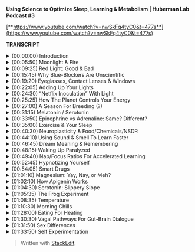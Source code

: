 ﻿**Using Science to Optimize Sleep, Learning & Metabolism | Huberman Lab Podcast #3**

[**https://www.youtube.com/watch?v=nwSkFq4tyC0&t=477s**](https://www.youtube.com/watch?v=nwSkFq4tyC0&t=477s)

**TRANSCRIPT**

<details>
<summary>(00:00:00) Introduction</summary>
-
  
[upbeat music] - Welcome to the Huberman Lab Podcast where we discuss science and science-based tools for everyday life. I'm Andrew Huberman, and I'm a Professor of Neurobiology and Ophthalmology at Stanford School of Medicine. This podcast is separate from my teaching and research roles at Stanford. It is however, part of my desire and effort to bring zero cost to consumer information about science and science-related tools to the general public.

Along those lines, I want to thank the sponsors of today's podcast. Our first sponsor is Athletic Greens, which is an all-in-one vitamin mineral probiotic liquid supplement. I've been using Athletic Greens since 2012 because I really like getting my total vitamin mineral base covered in one easy to consume product. It also tastes really good. I mix mine with a little bit of lemon juice. I've been doing that well over a decade now. And the inclusion of probiotics is important to me because there's a lot of data out there right now about the importance of gut health for the immune system for, mood. And so by combining all these things in one product you get all those things at once. If you want to try Athletic Greens, you can go to athleticgreens.com/huberman and that will give you a special offer where you will get a year supply of liquid vitamin D3 and K2 vitamin D3 has been shown to be important for various aspects of immune function as well as other biological functions. And so once more, if you want to try athletic greens and get the year supply of vitamin D3 K2 just go to athletigreens.com/huberman.

The other sponsor of today's podcast is InsideTracker. InsideTracker is a way to measure metabolic factors, hormones, and DNA related factors by way of blood tests and saliva in order to assess one's health. I'm a big believer in blood tests and saliva tests for assessing one's health markers, because I like data. And there's really no other way to measure what's going on in one's body without taking the occasional blood test or saliva test. You can guess what's going on but if you really want to know what's going on under the hood InsideTracker can be of great help. One of the problems with a lot of products out there or just regular blood testing is that you get a lot of data back about the levels of various hormones, metabolic factors, et cetera, but you don't know what to do with those data. Great thing about InsideTracker is provided in a format. They have an online dashboard that given your particular levels of various things directs you toward potential lifestyle related changes like changes in exercise, or changes in sleep patterns, or changes in nutritional patterns, that can really help move those markers and those numbers on those metabolic factors, hormones, et cetera in the direction that you want. If you'd like to try InsideTracker you can go to insidetracker.com/huberman. And if you do that, you'll 25% off their program at checkout.
</details>

<details>
<summary>(00:05:50) Moonlight & Fire</summary>
-
  
Okay, let's get started. Today is episode three of the podcast and it is office hours. Office hours as many of you know, it's where students come to the office of the professor, sit down and ask questions, requesting clarification about things that were confusing, or to simply go down the route of exploring a topic with more depth and detail. I asked for your questions to be listed in the comment section of the previous two episodes of the podcast on YouTube, as well as on Instagram. And I first of all just want to thank you for the many questions, they are excellent. We read them all. We distilled from that large batch of questions to two types of questions. Questions that were asked very often and were light very often with a little thumbs up like tab as well as questions that we thought could really expand on the topics that we've covered previously. And today we're going to cover both of those. If we did not get to your question, please don't despair. We will keep track of those. And we have several more episodes devoted to this topic of sleep and wakefulness and learning during the month of January, maybe even, leaking over a little bit into the month of February. So, we have time that's one of the unique formats of this podcast is that we have time for dialogue, we have time for your questions and we have time to really go deep into these topics. It's official Costello is sleeping in the background. So if you hear snoring, Costello is going to be keeping time with his deep and melodic snoring. There he goes. So the questions that we received, I batched crudely into a couple of different categories, light, exercise, supplementation, temperature, learning, plasticity, and mood, and sort of mood related disorders. There were a lot of questions about those. Before we begin any of this I want to point out something that I, I always say it sounds like boiler plate but it's important not just to protect me but to protect you, which is that I am not a physician. I'm not a medical doctor. I don't prescribe anything, including behavioral protocols. I'm a professor. So I profess a lot of things based on quality peer reviewed studies. You should take that information. You should filter it through whatever it is that you currently happen to be dealing with, whether or not that's health or illness, you should consult with a licensed healthcare professional before you add or remove anything from your daily life protocol. I'm not responsible for your health. You are, so be smart with this information and be a stringent filter, as we say. Okay, very well let's get started on the actual material. Somebody asked, what is the role of moonlight and fire, I'm presuming they mean fireplace or candle or things of that sort, in circadian rhythms. Is it okay to view moonlight at night or will that wake me up? Will a fire in my fireplace or using candle light be too much light. Great question, also offers me the opportunity to share with you what I think is a quite beautiful definition of what light is in a quantitative sense. So I've mentioned a few times the use of apps and light meters and things to measure things like locks, which sometimes are also described in terms of Kendals. So those are the two units for measuring light intensity. Typically lux, L-U-X is the, is the unit. And so before we go forward and discuss this many lux or that many lux, I want to just tell you what a lux is because it relates to this question. One lux equals the illumination of one square meter surface at one meter away from a single candle. Think about that. So somebody actually decided at some point that the amount of illumination at one square meter surface, one meter away from a single candle, that equals one lux. So when we talk about 6,000 lux of light intensity or 10,000 lux of light intensity, now you have a kind of a reference or a framework that would be the equivalent of, you could think of it as 6,000 candles all with their light intensity shown on one square meter from one meters distance away. Or of course, if it was a different number of lux it would be a different number of candles. So you get the idea. Here's the great thing. It turns out that moonlight, candle light, and even a fireplace, if you have one of these roaring fires going in the fireplace, do not reset your circadian clock at night and trick your brain into thinking that it's morning even though if you've ever sat close to a fireplace or even a candle, that light seems very bright. And there are two reasons for that that are very important. The first one is that these neurons in your eye that I discussed in the previous episode these melanopsin ganglion cells also called intrinsically photosensitive ganglion cells. Those cells adjust their sensitivity across the day, and those cells respond best to the blue-yellow contrast present in the rising and setting sun, so-called low solar angle sun, also discussed in the previous episode, but those cells adjust their sensitivity such that they will not activate the triggers in the brain that conveyed daytime signals when they view moonlight, even a full moon a really bright moon or fire. Now this does raise an interesting kind of thought point, which is, you know, a lot of people talked about lunacy and the fact that when there's a full moon out people act differently and behave differently. There's a lot of lore around that. There's actually a little bit of quality science around that that maybe we can address in the future. But, moonlight is typically not going to wake us up too much, except maybe the moon is really full and really bright, there's possibility for that. So, providing you're not going to burn down the structure you're in, you're not going to burn down the forest, enjoy your, your fireplaces, enjoy your lights from candles. And those are perfectly safe without disrupting your circadian rhythm. Because we talked about just how crucial it is to avoid bright lights between the hours of about 10:00 PM and 4:00 AM. Except when you need to view things for sake of safety or work or so and so forth.
</details>

<details>
<summary>(00:09:25) Red Light: Good & Bad</summary>
-
  
I also received a lot of questions about red light. Now, I think I was asked those questions because red light is used in a number of different commercial products where these products tend to include a sheet, of very bright red lights. That one is supposed to view early in the day. And there are various claims attached to these red light devices that they improve mitochondrial function, that they improve metabolism there- I'm going to be really honest and I can't name brands, and I'm not going to name particular studies. 'Cause what I'm about to say about these studies is not particularly unkind but let's just say that none of the studies that I've seen except for one that I'll talk about in a moment, pointing to the positive effects of red light on the visual system are published in blue ribbon journals. They tend to be published in journals that I had to work hard to find. I'm not sure what the peer review and stringency level is. Now, that's not to say red light isn't beneficial because there is one study in particular that came from Glen Jeffrey's Lab at the University of College, London it was published last year. Glen is somebody I happen to know is an excellent reputation, excellent vision scientist, what this study essentially showed. And again, this is a study that I very much liked the data and think it was done with very high standards. What this study shows is that, viewing red light for a few minutes each morning can have positive effects on mitochondria in a particular retinal cell type, that tends to degenerate or decline in function with age in humans. And that cell type is the photoreceptor. The photoreceptor is a type of cell in your eye that sits at the back of the eye. It's kind of some distance away from the ganglion cells. And it's the cell that converts light information into electrical signals that the rest of the retina and brain can understand. These are vitally important cells without them, people are blind. And many people's vision gets worse with age. In particular, age related macular degeneration but also related to some other factors including photo receptor functionality just getting worse with time. And what Glen showed was that red light flashes delivered in particular early in the day but not late in the day can help repair the mitochondria. Now this study needs more support from additional studies of course. They are doing a clinical trial. They did report on what I think it was 12 patients. And so the work is ongoing, but that was very interesting. And it points to some potentially really useful things about red light. However, most of the questions I got about red light for sake of office hours were about the use of red light later in the day. So here's the deal, in principle red light will not stimulate the melanopsin retinal neurons that wake up the brain and circadian clock and signal daytime. However, most of the red lights in particular the red lights that come on these sheets of these products that people are supposed to view them in order to access a number of proclaimed health effects, those are way too bright and would definitely wake up your body and brain. So if you're going to use those products and I'm not suggesting you do, or you don't, but if that's your thing, you would want to use those early in the day. Who knows you might even derive some benefit on mitochondria function in these photo receptors. But if you're thinking about red light for sake of avoiding the negative effects of light later in the day and at night, then you want that red light to be very, very dim, certainly much dimmer than is on most of those commercial products. Now, do you need red lights? No. Although red lights are rather convenient because you can see pretty well with them on, but if they're dim, they won't wake up the circadian clock. They won't have this dopamine disrupting thing that we talked about in the previous podcast. So there's a role for red light potentially early in the day and for mitochondrial repair in the photoreceptors, there's a role for dim red light later in the day and at night. So you're starting to notice a theme here which is that, there's no immediate prescription of look at these light, it's look at these lights potentially if that's what you want to do at particular times of day and we're particular intensities. It brings us back to the blue light issue which is so many people are obsessed with avoiding blue light, but you actually want a ton of blue light early in the day and throughout the day. So don't wear your blue blockers then or maybe even don't wear them at all. And at night, it doesn't matter if you have blue blockers on if the lights are bright enough, then you're still going to be activating these cells and mechanisms. I just want to add something about the science behind the blue blocker confusion. So these melanopsin retinal cells do react to blue light. That that is the best stimulus for one of these melanopsin cells, which led to the belief that blue blockers would be a good thing for preventing resetting of the circadian clock at night and deleterious effects of screens, et cetera. However, the people that made these products fail to actually read the papers from start to finish or if they did, they didn't comprehend a critical element which is that most of those papers early on took those neurons out and put them in a dish. And when they did that, they divorced those neurons from their natural connections in the eye. It turns out in your IMI right now, because that's what we care about, these cells exist and the cells respond to blue light but also to other wavelengths of light because they not only respond directly to light as they do in a dish, they also respond to input from photo receptors. So if you talk to anyone in the circadian biology field, they'll tell you, "Oh, yeah this blue light thing, has really gotten out of control." Because people assume that blue light is the culprit because blue light is the best stimulus. That doesn't mean that blue light is the only stimulus that will trigger these cells, okay? So like many things a scientific paper can be accurate without being exhaustive. And a lot of claims about products can be accurate, but not exhaustive. So blue light during the day is great. Get that screen light, get that sunlight especially getting overhead lights. I'll talk about all this in the previous podcast, but at night you really want to avoid those bright lights. And it doesn't matter if it's blue light or something else. And so there was a real confusion about the papers and the data when most of those product recommendations were made.
</details>

<details>
<summary>(00:15:45) Why Blue-Blockers Are Unscientific</summary>
-
  
Okay. While we're on that topic, let's talk about light in other orifices of the body. I made a kind of a joke about this, the last podcast episode but a couple of people wrote to me and said, well, I've seen some claims that light delivered to the ears into the ears or the roof of the mouth or up the nose can be beneficial for some setting circadian rhythms, no. Not directly anyway. And this is a great opportunity for us to distinguish between what is commonly called the placebo effect but a more important way to think about any manipulation behavioral or otherwise that you might do is the difference between modulation and mediation. There are a lot of things that will modulate your biology. Putting a couple of lights up your nose, please don't do this. Might modulate your biology by way of the stress hormone that's released when you stuffed those things up your nose. Remember earlier a previous podcast, I said that virtually anything we'll face shifts your circadian rhythm if it's different and dramatic enough. So the question is, is it the light delivered up the nose or through the ears or some other orifice that's mediating the process? Is it actually tapping into the natural biology of the system that you're trying to manipulate? And this is where I like to distinguish between real biology and hacks. I don't like the word hack or frankly neuro hacking or bio hacking. I just don't like the term because a hack is is using something for a purpose for which it was not intended, right? But where you can kind of, it's kind of a cheat and that's not how biology works well. So I try and distinguish  between things that really mediate biological processes and things that Modulate them. There are a number of commercial products out there with some studies attached to them, claiming that light delivered to the ears or wherever can adjust your wakefulness or adjust your sleep. I've looked at those papers again, I'm probably going to lose some friends by saying this but maybe I'll gain a few as well. Not blue ribbon journals, frankly, oftentimes read the small print. There was a conflict of interest clause there related to commercial interests. If somebody disagrees with me outright on this and can send to me a peer reviewed paper, published in a quality journal about light delivered anywhere, but the eyes of humans that can mediate circadian, rhythms, wakefulness et cetera, I'm more than happy to take a look at that and change my words and stance on this and do it publicly, of course. But until then I'm guessing that the proper controls were not done of adjusting for heat that could be delivered which can definitely shift circadian rhythms. We're going to talk about temperature and other things like that. So light to the eyes folks is where these light effects work in humans, in other animals, they have extra ocular photo reception in humans, no. And just be mindful, I mean, I'm not trying to encourage people to avoid certain products in particular but just be mindful of this difference between modulation and mediation. A mediating, a process through a hard wired or long-standing biological mechanism is really where you're going to see the powerful effects over time. I also, as you've probably noticed, I really tend to favor behavioral tools and zero cost tools first, and getting those dialed in before you start, plugging in and swallowing and putting things in various places just to really figure out how your biology works and explore that, unless there's of course a clinical need to take a prescribed drug in which case, by all means, listen to your doctor.
</details>

<details>
<summary>(00:19:20) Eyeglasses, Contact Lenses & Windows</summary>
-
  
Okay, a huge number of people asked me about what about light through windows? And I actually did an Instagram post about this look, setting your circadian clock with sunlight coming through a window is going to take 50 to 100 times longer. If you want the date on that, I'd be happy to send you to the various papers that were described in the previous podcast that Jamie Zeitzer from Stanford. And I have discussed also elsewhere but here's really the key thing with us. Do the experiment. You can download the free app Light Meter. You can have a bright day outside or some sunlight hold up that app, take a picture. It'll tell you how many lux now, you know what lux are. It will tell you how many lux are in that environment. Now close the window. And if you want close the screen or don't open the screen you can do all sorts of experiments. You'll see that it will at least half the amount of lux. And it doesn't scale linearly. Meaning let's say I get a 10,000 lux outside, 5,000 looking out through an open window and then I closed the window and it's 2,500 lux. It does not mean that you just need to view that sunlight for twice as long if it's half as many lux, okay? It's not like 2,500 lux means you need to look for 10 minutes and 5,000 lux means you look for five minutes. It doesn't scale that way just because the biology doesn't work that way. Best thing to do is to get outside, if you can, if you can't next best thing to do is to keep that window open. It is perfectly fine to wear prescription lenses and contacts. Why is it okay to wear prescription lenses and contacts, when those are glass also, but looking through a window, diminishes the effect. Well, we should think about this. The lenses that you wear in front of your eyes by prescription or on your eyes are designed to focus the light on to your neural retina. In fact, that's what near-sightedness is, is when the image because your lens doesn't work quite right. The image falls in front of the neural retina, wearing a particular lens in front of that focuses the lens onto your retina onto these very neurons. So they can communicate that to the brain. It's Costello is loving this light. He's deep in sleep. And if we, maybe we could play him some tones and he'll remember it later, based on the studies, we're going to talk about in a little bit. I don't know how we'd know if he remembered it or not, but prescription lenses are fine. In fact, they're great for this reason they're actually focusing the light onto the retina. So think about this logically and all of a sudden it makes perfect sense your glass window or your windshield or the side window of your car, it isn't optically perfect to bring the image and the light onto your retina. In fact, what it's doing is it's scattering and filtering light in particular the wavelengths of light that you want. So, if you live in a low light environment lots of questions about this. We talked about this, the previous podcast but just get outside for longer or, and/or use really bright lights inside.
</details>

<details>
<summary>(00:22:05) Adding Up Your Lights</summary>
-
  
Okay, so let's think about why I'm making some of these recommendations because I think it can really empower you with the ability to change your behavior in terms of light viewing and other things, depending on time of year, depending on other lifestyle factors. The important point to understand is that early in the day, your central circadian clocks and all these mechanisms are looking for a lot of light. I mean, they don't have a mind of their own, but it needs a lot of light to trigger this daytime signal, alertness et cetera. And early in the day, but not in the middle of the day, you can sum or add photons. So there's this brief period of time early in the day, when the sun is low in the sky when your brain and body are expecting a morning wake up signal where let's say, it's not that bright outside. Someone sent me a picture or a little movie of their walk in England, and it was pretty overcast and they were using light meter and they said it's only about 700 lux or maybe even less. And I said, well, stay outside longer. But when you get inside, turn on the lights really bright and overhead lights in particular, because those will be best for stimulating these mechanisms. And that's because at least for the first few hours of the day, you can continue to some or add photon activation of the cells in the eye and the brain. In the middle of the day, once the sun is overhead, or even if you stay inside all morning, and then you're in the circadian dead zone, which sounds terrible and it is terrible. You doesn't matter if you get a ton of artificial light or even sunlight, you're not going to shift your circadian clock. You're not going to get that wake up signal. And then in the evening, you want to think about this whole system as being vulnerable to even a few photons of light because of their sensitivity to light really goes up at night. And I talked last time about how you can protect against that sensitivity by looking at the setting sun and watching the evening sun, even if it's not crossing the horizon around the time of sunset. And that's because it adjusts your retinal sensitivity and your melatonin pathway so that light is not as detrimental to melatonin at night.
</details>

<details>
<summary>(00:24:30) “Netflix Inoculation” With Light</summary>
-
  
Think about the afternoon sunlight viewing as kind of a, I think of it as kind of a Netflix inoculation. It allows me to watch a little bit of Netflix in the evening, although it's very hard to watch a little bit of anything on Netflix. It seems like there's some other neuro-biological process that going on there where I have to watch episode after episode after episode. But in any case, you can protect yourself against some of that bad effect of light at night by looking at light in the evening. It really does adjust down the sensitivity of the system. Okay. I want to talk about seasonal changes in all these things as they relate to mood and metabolism. So depending on where you are in the world, Northern hemisphere, Southern hemisphere at the equator or closer to the poles, the days and nights are going to be different lengths. That just makes sense. But that translates to real biological signals that impact everything from wakefulness and sleep times but also mood and metabolism. So here's how this works.
</details>

<details>
<summary>(00:25:25) How The Planet Controls Your Energy</summary>
-
  
Now, after seeing the previous episode of the podcast and paying attention here, you are armed with the knowledge to really understand how it is that believe it or not, every cell in your body is tuned to the movement of the planet relative to the sun. So as all of you know, the earth spins once every 24 hours on its axis. So part of that day were bathed in sunlight depending on where we are the other half of the day or part of the day we're in darkness. The earth also travels around the sun 365 days is the time that it takes, one year, to travel around that sun. The earth is tilted. It's not perfectly upright. So the earth is tilted on its axis. So depending on where we are in that 365 day journey and depending on where we are in terms of hemisphere, Northern hemisphere, Southern hemisphere, some days of the year are longer than others. Some are very short, some are very long. If you're at the, at the equator you experience less variation in day length and therefore nightlife. And if you're closer to the poles, you're going to experience some very long days. And you're also going to experience some very short days depending on which poll you're at and what time of year it is. The simple way to put this as depending on time of year the days are either getting shorter or getting longer. Now, every cell in your body adjusts its biology according to day length, except your brain, body and cells don't actually know anything about day length. It only knows night length. And here's how it works.
</details>

<details>
<summary>(00:27:00) A Season For Breeding (?)</summary>
-
  
Light inhibits melatonin powerfully. If days are long and getting longer, that means melatonin is reduced. The total amount of melatonin is less because light is more, therefore melatonin is less. If days are getting shorter, light can't inhibit melatonin as much, through the summing of photon mechanisms that we talked about before, and that melatonin signal is getting longer. So every cell in your body actually knows external day length and therefore time of year by way of the duration of the melatonin signal. And in general, it's fair to say that in diurnal animals, meaning animals like us that tend to be awake during the daytime and not nocturnal animals, which tend to be awake at night. The longer the melatonin signal, the more depressed not necessarily clinically depressed, although that can happen but the more depressed our systems tend to be. Reproduction, metabolism, mood, turnover rates of skin cells and hair cells all tend to be diminished compared to the spring and summer months for some Northern hemisphere, spring and summer months, or the times in which days are very long. And there's less melatonin that tends to, in almost all animals, including humans, more breeding, more hormone elevation of the hormones that stimulate breeding reproduction and fertility metabolism is up, lipid metabolism fat-burning is up, protein synthesis is up. These things tend to correlate with the seasons. Now, some people are very, very strongly tied to the seasons. They get depressed, clinically depressed in winter and light therapies are very useful for those people. Some people love the winter and they're happiest in winter and they feel kind of depressed in summer. Although that is far more rare. That doesn't mean depression cannot exist in the summer, but when we're talking about seasonal depression that tends to be true. It's more depression in winter. Now there's other things that correlate with seasonality. Suicide rates tend to be highest in the spring not in the winter, but that has to do with some of the more complicated and unfortunately tragic aspects of suicide which is that oftentimes people will commit suicide not at the very depths of their energy levels, but as they're emerging from those depths of low energy. So we'll talk about suicidality and mood disorders in a later podcast season, meaning a month later. But for now, just understand that everybody is going through these natural fluctuations depending on the duration of the melatonin signal. Now this might lead you to say, "Well, then I should just really get as much light as I can all the time and reduce melatonin feel great all the time." Unfortunately, doesn't work that way because melatonin also has important effects on the immune system. It has important effects on transmitter systems in the brain, et cetera. So everybody needs to figure out for themselves how much light they need early in the day and how much light they need to avoid late in the day, in order to optimize their mood and metabolism. There is no one size fits all prescription because there's a range of melatonin receptors, there are a range of everything from metabolic types to genetic histories, family histories, et cetera. There is no one size fits all prescription but by understanding that light and extended day length inhibit melatonin and melatonin tends to be associated with a more depressed or reduced functioning of these kinds of activity driving and mood elevating signals, and understanding that you have some control over melatonin by way of light, including sunlight but also artificial light, and that should empower you I believe, to make the adjustments that if you're feeling low you might ask, how much light am I getting? What am I getting that light? Because sleep is also important for restoring mood, right? So you need sleep. You can't just, just crush melatonin across the board and expect to feel good because then you're not going to fall asleep and stay asleep.
</details>

<details>
<summary>(00:31:15) Melatonin / Serotonin</summary>
-
  
Melatonin, not incidentally comes from, is synthesized from serotonin. Serotonin is a neurotransmitter that is associated with feelings of well-being provided to proper levels, but well-being of a particular kind. Well-being associated with quiescence and calm and the feeling that we have enough resources in our immediate kind of conditions. Is the kind of thing that comes from a good meal or sitting down with friends or holding a loved one, or conversing with somebody that you really bond with. Serotonin does not stimulate action. It tends to stimulate stillness. Very different than the neuromodulator dopamine which is a reward feel good neuromodulator that stimulates action. And actually dopamine is the cursor to epinephrin, to adrenaline which actually puts us into action. There it's actually made from dopamine, right? So, you can start to think how about light as a signal that is very powerful for modulating things like sleep and wakefulness but also serotonin levels, melatonin levels. And I talked about this previously but I'll mention once more, that light in the middle of the night reduces dopamine levels to the point where it can start causing problems with learning and memory and mood. That's one powerful reason to void bright light in the middle of the night. Okay. Seasonal rhythms have a number of effects but humans are not purely seasonal breeders. Unlike a lot of animals, we breed all year long. In fact, there's a preponderance of September babies in my life, not actual babies, because they're born in September which means that they were conceived in December, without knowing the details we can fairly assume that. And December, at least in the Northern hemisphere at days tend to be shorter and nights tend to be longer. So clearly humans aren't seasonal breeders but there are shifts in breeding and fertility that exist in humans, but also much more strongly in other animals. So seasonal effects vary. Some of you will experience very strong seasonal effects others of you will not. I think everybody should be taking care to get adequate sunlight and to avoid bright light at night throughout the year if possible. Throughout this podcast and in previous episodes, I've been mentioning neuromodulators, things like serotonin and dopamine which tend to buy a certain brain circuits and things in our body to happen in certain brain circuits and things in our body not to happen.
</details>

<details>
<summary>(00:33:50) Epinephrine vs Adrenaline: Same? Different?</summary>
-
  
One of the ones I've mentioned numerous times is epinephrin which is a neuromodulator that tends to put us into action, make us want to move. In fact, when it's released in high amounts in our brain and body, it can lead to what we call stress or the feeling of being stressed. Several people ask me, what's the difference between epinephrin and adrenaline. Adrenaline is secreted from the adrenal glands which sit right above our kidneys. Epinephrin is the exact same molecule except that it's released within the brain. And so people use these phrases or these words rather interchangeably, epi means near or on top of sometimes and neph, neph Anytime you see nephron or ph it means kidney. So it means near the kidney. So epinephrin actually means near the kidney. So it was used originally to describe adrenaline, but epinephrin and adrenaline are basically the same thing and they tend to stimulate agitation and the desire to move. That's what that's about.
</details>

<details>
<summary>(00:35:00) Exercise & Your Sleep</summary>
-
  
Which brings us to the topic of exercise. Got a lot of questions about exercise. What forms of exercise are best for sleeping well? When should I exercise et cetera. There's a lot of them individual variability around this, but I can talk about what I know from the science literature and what I happened to do myself. There are basically two forms of exercise that we can talk about although, of course I realize there are many different forms of exercise. There's much more nuance to this, but we can talk about cardiovascular exercise, where the idea is to repeat a movement over and over and over continuously. So that'd be like running, biking, rowing and cycling this kind of thing. Or there's a resistance exercise where you're moving, lifting, presumably putting down also things of progressively heavier and heavier weight that you couldn't do continuously for 30 minutes. So cardiovascular exercise is typically the more aerobic type exercise and resistance exercise of course is the more anaerobic type exercise. And yes, there's variation between the two. Most studies of exercise have looked at aerobic exercise because that's basically the thing that you can get a rat or a mouse to do. You know what's really weird about rats and mice, they like to run on wheels so much, that someone actually did this study, it was published in science they put a wheel, a running wheel in the middle of a field and mice ran to that wheel and ran on the wheel. They turns out that what they like is the passage of the visual image of the bars in front of their face, which I find kind of remarkable and troubling because it seems so like trivial, but anyway they love aerobic exercise. And so most of the studies were done on these mice that love running on wheels. Whereas so far as it's been challenging to find conditions in which mice really liked to lift weights or we'll do it in a laboratory. So any weight bearing exercise studies really have to be done in humans. And since humans are what we're interested in, there are some studies looking at these two things and when they tend to work best. Now you will see some places aerobic exercise is best done in the morning and weight training is best done in the afternoon. I think there's far more individual variation than that. I think there are however, a couple of windows that the exercise science literature and the circadian literature points to as windows related to body temperature in which performance, injury, in which performance is optimized injury is reduced and so on. And those tend to be 30 minutes after waking. And that probably correlates with the inflection in cortisol associated with waking whether or not you've gotten light or not, three hours after waking, which probably correlates to the rise in body temperature sometime right around waking. And the later afternoon, usually 11 hours after waking which is when temperature tends to peak. So some people like to exercise in the morning. Some people like to exercise in the afternoon. It really depends. I think for those of us with very busy schedules, it's advantageous to be able to do your training whenever you have the opportunity to do it, unless you can really control your schedule. And so I would never want these recommendations to seem like recommendations, what I'm really describing are some opportunities, 30 minutes after waking, three hours after waking or 11 hours after waking has been shown at least in some studies to optimize performance, reduce injury and that sort of thing. But you really have to figure out what works for you. A note about working out first thing in the morning. Last time we talked about non-photo phase shifts. If you exercise first thing in the morning, your body will start to develop an anticipatory circuit. There's actually plasticity in these circadian circuits that will lead you to want to wake up at the particular time that you exercised the previous three or four days. So that can be a powerful tool but you still want to get light exposure. Because it turns out that light and exercise converged, so giving even bigger, wake up signal to the brain and body. So you might want to think about that. Some people find if they exercise late in the day they have trouble sleeping in general intense exercise does that, whereas the kind of lower intensity exercise doesn't. I found some interesting literature that talked about sleep need and exercise. I found this fascinating that if one is waking not feeling rested and recovered from and yet sleeping the same amount that they typically have, it's quite possible that the intensity of exercise in the proceeding two or three days is too high. Whereas if one can't recover no matter how much sleep they get, they're just sleepy all the time, I realized these things are correlated that the volume of training might be too high. Now I'm not an exercise scientist. We should probably get Andy Galpin or somebody else on here, who's really an expert in this kind of stuff. I do realize as soon as anyone talks about exercise or nutrition publicly, they're basically opening themselves up to all sorts of challenges because you can basically find support for almost any protocol in the literature. What I've looked at was two journals in particular, International Journal Chronobiology and journal Biological Rhythms. Excuse me, to assess these parameters that I I've mentioned just just a moment ago because the studies tended to be done in humans. They were fairly recent and they came from groups that I recognized as well as knowing that those journals are peer reviewed. Many of your questions were about neural plasticity which is the brain and nervous system's ability to change in response to experience.
</details>

<details>
<summary>(00:40:30) Neuroplasticity & Food/Chemicals/NSDR</summary>
-
  
There was a question that asked whether or not these really deep biological mechanisms around wakefulness, time of waking sleep, et cetera were subject to neuroplasticity and indeed they are. Some of that plasticity is short-term and some of it is more long-term. There's a really good analogy here which is, if you happen to eat on a very tight schedule where every day say it 8:00 AM, noon and 7:00 PM is when you eat your food not suggesting you do this but let's say you were to do that for a couple of days. After a few days, you would start to anticipate those meal times where no matter where you were in the world, no matter what was going on in your life about five to 10 minutes before those meal times, you would start to feel hungry and even a little agitated, which is your body's way of trying to get you to forage for food. And that's because of some peptide signals that come from the periphery from your body, things like hypocretin norexin that signal to the hypothalamus and brainstem to make you active and alert and look for food and feel hungry. So there's kind of an anticipatory circuit, that's a chemical circuit, but eventually over time, the neurons, the neural circuits that control hypocretin orexin would get tuned to the neural circuits that are involved in eating and maybe even smell and taste to create a kind of eating circuit that's unique to your pattern, to your rhythms. The same thing is true for these waking and exercise and other schedules, including all trade-in schedules. If you wake up in the morning and start getting your sunlight, you start exercising in the morning or you exercise in the afternoon, pretty soon, your body will start to anticipate that and start to secrete hormones and other signals that prepare your body for the ensuing activity of waking up or going to sleep. So if you get onto a pattern or a rhythm, even if that rhythm isn't down to the minute, you'll find that there's plasticity in these circuits and it becomes easier to wake up early. If that's your thing or exercise at a particular day if that's your thing. That's the beauty of neuroplasticity. A number of people ask, "What can I do to increase plasticity?" And that really comes in two forms. There's plasticity that we can access in sleep to improve rates of learning and depth of learning from the previous day or so. And there's this an SDR non-sleep deep breaths that can be done without sleeping, to improve rates of learning and depth of retention, et cetera. So let's consider those both and you can incorporate these protocols if you like. Again, these are based on quality peer reviewed studies. First, let's talk about learning in sleep. This is based on some work that I'll provide the reference for that was published in the journal Science. Excellent journal, Matt Walker also talks about some of these studies done by others in his book "Why We Sleep". The studies just to remind you are structured in he following way an individual is brought into a laboratory, Lowe does a spatial memory task. So there tends to be a screen with a bunch of different objects popping up on the screen in different locations. So it might be a Bulldog's face that might be a cat, and it might be an Apple than it might be a pen in different locations. And that sounds trivial easy but with time you can imagine it gets pretty tough to come back a day later and remember, if something presented in a given location was something you've seen before and whether or not it was presented in that location or a different location. If you had enough objects and changed locations enough, this can actually be quite difficult.
</details>

<details>
<summary>(00:44:10) Using Sound & Smell To Learn Faster</summary>
-
  
In this study, the subjects either just went through the experiment or a particular odor was released into the room while they were learning or a tone was played in the room while they were learning. And then during the sleep of those subjects the following night and the following night, so this was done repeatedly for several nights, the same odor or tone was played while the subjects were sleeping. They did this in different stages of sleep non-REM sleep and rapid eye movement, sleep REM sleep. They did this with just the tone in sleep. If the subjects had the odor but not the tone, they did it with putting the tone, if they had had the odor while learning. So basically all the controls, all the things you'd want to see done to make sure that it wasn't some indirect effects, a modulatory effect. Okay. And what they found was that providing the same stimulus, the odor, if they smelled an odor or a tone if the subjects heard a tone while learning if they just delivered that odor or tone while the subject slept, rates of learning and retention of information was significantly greater. This is pretty cool. What this means that you can cue the subconscious brain, and the asleep brain to learn particular things better and faster. So how might you implement this? Well, you could play with this if you want. I don't see any real challenge to this provided the odor and is a safe one and then doesn't wake you up and the tone is a safe one, and doesn't wake you up. You could do this by having a metronome, for instance, while I'm learning something, playing in the background or particular music and then have that very faintly while you sleep. So you could apply this if you like and try this. There are a number of groups I think now that are trying this using tactile stimulation. So slight vibration on the wrist during learning and then the same vibration on the wrist during sleep. It does not appear that the sensory modality, whether or not it's odor or auditory tone or tactile stimulation, some as a sensory stimulation, whether or not it matters. It's remarkable because it really shows that sleep is an extension of the waking state. We've known that for a long time but this really tethers those two in a very meaningful and actionable way. So I think I'll report back to you as I learned more about these studies, but that's what I know about them at this point. As long as we're there we might as well talk about dreaming 'cause I got so many questions about dreams.
</details>

<details>
<summary>(00:46:45) Dream Meaning & Remembering</summary>
-
  
A couple of you, we want to ask me what their dreams meant. Look, I don't even know what my dreams mean half the time. I occasionally will wake up from a dream and remember it. If you want to remember your dreams better, if you're somebody who has challenges remembering your dreams, you can set your alarms that you wake up in the middle of this one of these 90 minute cycles which toward morning tend to be occupied almost exclusively by REM sleep. Remember early in the night, you have less REM sleep than later in the night. But you want to get as much sleep as you can 'cause that's healthy. So I don't know that you want to wake yourself up. Some people find that writing down their thoughts immediately first thing in the morning allows them to relater spontaneously remember their dream they had. There's some literature on that. The meaning of dreams is a little bit controversial. Some people believe they have strong meaning other people believe that they can be just spontaneous firing of neurons that were active in the waking state and don't have any meaning. There are good data to show that when you learn spatial, new spatial environments that there's a replay of those environments, so-called place cells that fire in your brain only when you enter a particular environment, that those are replayed in sleep in almost direct fashion to the way that things were activated when you were learning that spatial task. Dreams are fascinating, they're were paralyzed during dreams which brings us to another question.
</details>

<details>
<summary>(00:48:15) Waking Up Paralyzed</summary>
-
  
Somebody asked about sleep paralysis. We are paralyzed for much of our sleep, so-called atonia so presumably so we don't act out our dreams. Some people wake up and they're still paralyzed. I've actually had this happen to me not very many times, but a few times. And then they jolt themselves awake and it actually is quite terrifying. I can say from personal experience to wake up be wide awake and you cannot move your body at all. It's really quite frightening. There are a couple of things that will increase the intrusion of atonia into the wakeful state which is essentially means you're waking up but you can't, you can't move. One is marijuana, THC, a I'm not a marijuana smoker. I'm not a copper. I don't know the legality where you live. So I'm not saying one thing or another about marijuana. I'm just, the fact that I had that experience without marijuana means that it can happen regardless, but marijuana smokers, for whatever reason maybe it has something to do with the cannabinoid receptors or the serotonin receptors downstream of the motor pathways. I don't know. I couldn't find any literature on this but marijuana smokers report, higher frequency of this kind of paralysis and wakefulness as you transition from sleep to wakefulness. I suppose probably one could learn to get comfortable with it. For me, it was terrifying, 'cause I'm just used to being able to move my limbs fortunately and I wasn't able to, and it's a quite a thing, let me tell you, okay. some other questions about neuroplasticity.
</details>

<details>
<summary>(00:49:40) Nap/Focus Ratios For Accelerated Learning</summary>
-
  
So the other form of neuroplasticity is not the neuroplasticity that you're amplifying by listening to tones or smelling odors in sleep, but the neuroplasticity that you can access with non sleep deep rest. So NSDR, non sleep deep rest as well as short 20 minute naps, which are very close to non sleep deep rest because people rarely drop into deep States of sleep during short naps, unless they're very sleep deprived. NSDR has been shown to increase rates of learning when done for 20 minute bouts for a proxy- to match an approximately 90 minute about of learning. So what am I talking about? 90 minute cycles are these ultradian cycles that I've talked about previously. And we tend to learn very well by taking a 90 minute cycle transitioning into some focus mode early in the cycle, and it's hard to focus and then deep focus and learning feels almost like agitation and strain and then by the end of that 90 minute cycle, it becomes very hard to maintain focus and learn more information. There's a study published in Cell Reports last year. Great journal, excellent paper showing that 20 minute naps or light sleep of a sort of non sleep deep rest taken immediately after or close to it, doesn't have to be immediately after you finished the last sentence of learning or whatever it is, or bar of music. But you know, a couple of minutes after transitioning to a period of non sleep deep rest, where you're turning off the analysis of duration path and outcome has been shown to accelerate learning to a significant degree. Both the amount of information and the retention of that information. So that's pretty cool, because this is a cost-free, drug-free way of accelerating learning without having to get more sleep. But simply by introducing these 20 minute bouts. I would encourage people if they want to try this to consider the 20 minutes per every 90 minutes of ultradian learning cycle, there you're incorporating a number of different neuroscience backed tools 90 minute cycles for focused learning. It could be motor, it could be cognitive, it could be musical, whatever, and then transitioned to a 20 minute non sleep deep rest protocol. I just want to cue you the fact that in last` episode in the caption on YouTube, we provided links to two different yoga nidra, non sleep deep rest protocols as well as hypnosis protocols that are clinically backed from my colleague David Spiegel at Stanford Psychiatry Department. All those resources are free. There are also a lot of other hypnosis scripts out there. I like the ones from Michael Sealey S-E-A-L, I think it's E-Y, maybe it's just L-Y, you can find them easily on YouTube, clinical hypnosis scripts meaning not stage hypnosis. They're not designed to get you to do anything. In fact they're just designed to help rewire your brain circuitry.
</details>

<details>
<summary>(00:52:45) Hypnotizing Yourself</summary>
-
  
Now, how does hypnosis work that way? This has a lot to do with sleep because it engages neuro-plasticity by bringing together two things that normally are separate from one another, one is the alert focused wakeful state where you activate the learning. And then there's the deep rest where the actual reconfiguration of the neurons and synopsis takes place. Hypnosis brings both the focus and the deep rest component into the same compartment of time. It's a very unique state in that way. So hypnosis kind of maximizes the learning about and the non sleep deep breasts bow and combines them. But of course that requires some guidance from a script or from a hypnotist clinically, a trained hypnotist and it becomes hard to acquire detailed information. It's more about shifts in state, like fear to states of calm or smoking to quitting smoking, anxiety around a trauma to release of anxiety around a trauma rather than specific information learned in hypnosis, okay? So hypnosis seems more about modulating the circuits that underlie state as opposed to specific information. Although I would not be surprised if there weren't certain forms of hypnosis that could increase retention and learning of specific information, but I'm not aware of any of those protocols out there yet.
</details>

<details>
<summary>(00:54:05) Smart Drugs</summary>
-
  
Which brings us to the next thing about learning and plasticity which is nootropics, AKA smart drugs. [sighs] This is a big topic that sigh was a sigh of concern about how to address nootropics in a thorough enough, but thoughtful enough way. Look, I have a lot of thoughts about nootropics. First of all, it means smart drugs, I believe. And I don't like that phrase because let's just take a step back and think about exercise. You just say, I want to be more physically fit. What does that mean? Does it mean I would ask for more specificity, I'd say, Do you want to be stronger? Okay, maybe you need to lift heavier objects progressively. Do you want more endurance very different protocol to access endurance. Do you want flexibility? Do you want explosiveness or suppleness? Huge range of things that we call physical fitness. Maybe you want all of those. If we were talking about emotional fitness we would say, well, inability to feel empathy but probably also to disengage from empathy because you don't want to be tethered to other people's emotions all the time. That's not healthy either. You would think about being able to access a range of emotions, but for some people their range into the sadness regime is really quite vast but their range into the happiness regime might be kind of limited. For other people who are in a manic state, it might be, they can access all that happy stuff but not the sadder stuff. So I'm speaking by way of analogy here. But if we say we're talking about cognitive and cognitive abilities we have to ask, okay, creativity, memory. We tend to associate intelligence with memory. And I think this goes back to like spelling bees or something, the ability to retain a lot of information and just regurgitate information which will get you some distance in some disciplines of life. But it won't allow you creative thinking, it's necessary for creative thinking. You need a knowledge base, right? You can't just look up everything on Google, despite what you know, certain educators or so-called educators say, you need a database so that you can have the raw materials with which to be creative. So necessary to have memory but not sufficient to be creative, right? The creative could have a poor memory for certain things but certainly not for everything. They can't have anterograde and retrograde amnesia. They'd be like the goldfish that every time around the tank, it, you know I can't remember where it's at. I actually don't know that they've ever done that experiment by the way, but you know, so no disrespect to goldfish but you know, so you get the idea. You've got creativity, you have memory, you have the ability to task switch, right? You have the ability to strategy development, strategy implement. So the problem I have with the concept of a nootropic or a smart drug is it's not specific as to what cognitive algorithm you're trying to engage. We need more specificity. That said, there are elements to learning that we've discussed here before that are very concrete things like the ability to focus and put the blinders on to everything else that's happening in around you and in your head mainly, right? Distractions about things you should be doing, could be doing or might be doing and focus on what you need to do. And then that's required for triggering the acetylcholine neuromodulator that will then allow you to highlight the particular synopsis that will then later change in sleep. So no nootropic allows you to bypass the need for sleep in deep rest. That's important to understand. So I daydream about a day when people will be able to access compounds that are safe, that will allow them to learn better meaning, to access information, focus better, as well as to sleep better and activate the plasticity from the learning about. Right now most nootropics tend to bundle a bunch of things together. Most of them include some form of stimulant, caffeine. Episode two, I'll tell you more probably than you ever wanted to know about caffeine, adenosine and how that works. So refer there for how caffeine works. But stimulants will allow you to increase focus up to a particular point. If you have too little alertness in your system, you can't focus, too much however, you start to cliff and focus drifts, okay? So you can't just ingest more stimulant to be more focused. It doesn't work that way. Most nootropics also include things that increase or a desire to increase acetylcholine. Things like alpha GPC and other things of that sort. And indeed, there's some evidence that they can increase acetylcholine. I refer you again to examine.com the website to evaluate any supplements or compounds for their safety and their effects in humans and animals, free website as well as with links to studies. So we need the focus component. We need the alertness component. The alertness component comes from epinephrin, traditionally from caffeine stimulation. The acetylcholine stimulation traditionally comes from Coleen donors or alpha GPC, things of that sort. And then you would want to have some sort of off switch, because anything that's going to really stimulate your alertness, that then provides a crash. That crash is not a crash into the deep kind of restful slumber that you would want for learning, it's a crash into the kind of, let's just call it lopsided sleep, meaning it's deep sleep but it lacks certain spindles and other elements of the physiology sleep spindles, that really engage the learning process and the reconfiguration of synopsis. So right now, my stance on nootropics is that maybe, maybe for occasional use, provided it's safe for you, I'm not recommending it, but in general it tends to use more of a shotgun approach than is probably going to be useful for learning and memory in the long run. A lot of people ask about Modafinil or armodafinil which was designed for treatment of narcolepsy. So right there, it tells you it's a stimulant. And yes, there is evidence, it will improve learning memory. Modafinil is very expensive. Last time I checked our Modafinil I think is the recent released a generic version of this that's far less expensive. Most of these things look a lot like amphetamine and many of them have the potential for addiction or can be habit forming. But more importantly, a lot of those things also can create metabolic effects by disruption to insulin receptors and so forth. So you want to approach those with a strong sense of caution. Now, there are the milder things that act as nootropics that I mentioned, some of them like alpha GPC. Some people like Gingko. Gingko gives me vicious headaches, so I don't take it. So people really differ.
</details>

<details>
<summary>(01:01:10) Magnesium: Yay, Nay, or Meh?</summary>
-
  
Last podcast, I recommend magnesium threonate if you were exploring supplements I'm not recommending anything directly. I'm just saying if you're exploring supplements, magnesium threonate seems among the magnesiums to be one of the more bioavailable and useful for sleep. I recommended it actually to a good friend of mine, it gave him at very low dose, he had stomach issues with it. He just had to simply stop taking it. So there's variability there. You just, it gave him some stomach cramping and just didn't feel good on it. Stopped it, he felt better. Other people take magnesium threonate and feel great. I was asked, do magnesium need to be taken with or without food or before sleep? If you're going to go that route it should be taken 30 to 60 minutes before sleep, 'cause it's designed to make you sleepy. And I'm not aware that it has to be taken with food, but again all of this has to be run by your doctor and this is your healthcare to govern not, these are not strict recommendations so look into it. But magnesium threonate, most people I recommend it to have benefit from it tremendously. Some people can't tolerate it, so you have to find out. There were a number of questions about other supplements designed to access deep sleep, in part to access neuroplasticity, but now I'm just sort of transitioning from neuroplasticity to these compounds that can regulate sleep.
</details>

<details>
<summary>(01:02:10) How Apigenin Works</summary>
-
  
One of them that I discussed at the end of the last podcast, I got a lot of questions about is apigenin A-P-I-G-E-N-I-N, apigenin. If you will look in the literature the way it works is it increases some of the enzymes associated with GABA metabolism. It actually, GABA's an inhibitory neurotransmitter. It's the neurotransmitter that is increased after a couple alcohol drinks containing alcohol. And that shut down the forebrain. Apigenin is a derivative of the camomile. I think that the proper pronunciation of this is metric caria kemo mila. Although I always feel like I should be using a Spanish accent. Whenever I say something like that other related things that impact the GABA system and increase GABA or things like passion flower which is [speaks in foreign language]. [chuckles] I don't know why the Italian, is that Italian. Anyway, my Italian colleagues, please forgive me. I have some very close Italian friends and colleagues in Genoa. I butchered the Italian, sorry. In any event apigenin and passion flower found in a lot of, a lot of supplements designed to increase sleepiness and sleep because, and they work presumably because they increase GABA. Actually they work on chloride channels rather than give you a whole lecture on membrane biophysics in neurons. I'll just say that when neurons are really active it's because sodium ions, salt rushes into the cells and causes them to fire electrically. The cells tend to become less active as more chloride which is a negatively charged ion. This is probably taking some of you back to the either the wonderful times or traumas of high school physics. The chloride is negatively charged so, it tends to make cells less electrically positive, 'cause carries a negative charge and hyperpolarizes the neuron. So apigenin works through these increasing the activity of these chloride channels. Passionflower works by increasing the activity of these chloride channels and GABA transmission. It tends to increase this inhibitory neurotransmitter that shuts off our thinking our analysis of duration path and outcome. So if you're going to explore these things I suggest you at least know how they work. You at least go to examined.com that you talked to your doctor about them. Some people asked about serotonin for getting to sleep and staying asleep. Now I understand the rationale here. Just like I understand the rationale of taking something like Macuna Purina or L-DOPA to increase dopamine but sometimes what works on paper doesn't really work in the real world.
</details>

<details>
<summary>(01:04:30) Serotonin: Slippery Slope</summary>
-
  
I personally have tried taking a supplement which was Al tryptophan, which is the precursor to serotonin or five HTP, which is designed to increase, it is serotonin basically. You're just a one biochemical step away from actually taking actual serotonin. And I'll be honest the sleep that I had with increased serotonin by way of tryptophan or five HTP was dreadful. I fell asleep almost immediately. You say, well, that's great. And 90 minutes later, I woke up and I couldn't sleep almost for 48 hours. Now that was me, I have a pretty sensitive system to certain things and not to other things. Some people love these things. So you really have to be thoughtful and explore them with that kind of awareness of being thoughtful and realizing that what works for you might not work for everybody and what works for everybody might not work for you. Okay? I'd like to continue by talking about the role of temperature in sleep, accessing sleep, staying asleep and wakefulness.
</details>

<details>
<summary>(01:05:35) The Frog Experiment</summary>
-
  
But first I want to tell a joke. Because I think this joke really captures some of the critical things to understand about any self-experimentation that you might do. So this is a story that was told to me by a colleague of mine who's now a professor of Caltech not to be named. So there's a scientist and they're in their lab. And they're trying to understand how the nervous system works. So they go over to a tank and they pick up a frog, and they take the frog and they put it down on the table And they clap. [claps] And the frog jumps. So they think for awhile, they pick up the frog, okay. They go over to the cabinet and they take out a little bit of a paralytic drug and they inject it locally into the back leg, set it down and clap. [claps] And the frog jumps, but it kind of like jumps to the side a little bit. They pick it up, they inject the paralytic into the other back leg. They clap again, the frog jumps, but it really doesn't jump well that time, it kind of drags itself forward. So they pick it up and they inject the paralytic into the remaining two legs. They set it down and they clap and the frog doesn't jump. And they go, "Oh my goodness! The legs are used for hearing." Now they publish the paper. Paper comes out in a great journal, news releases. It's a really big deal, their career takes off. 20 years later, a really smart graduate student comes along and says, "Yeah but that's loss of function. It doesn't really show gain of function." So let's take a closer look. So they repeat the first experiment and checks out, everything happens the same way, but then they take the frog and they inject a drug into all four legs that turns off the paralytic, right? It's an antagonist. They set the frog down, they clap, and the frog jumps and they go, "Oh my goodness! It's true. The legs really are for hearing." Now, first of all, I want to make the point that this is not to illustrate that science is not a good practice, it is. We need to do loss of function and gain and function experiments. But just to show that correlation and causation is complicated. You need to do a variety of control experiments, and you really need to figure out what works for you. And so while science can provide answers about what works under very controlled conditions, it doesn't and can never address all the situations in which a given compound, a given practice will or won't work. And it's not just individual variability is that there are a number of different factors. You all of course know that light can activate and shift your circadian rhythm, but so can exercise, so can food. The last point I want to make is an important one, which is that no frogs were hurt in the telling of this joke. Okay. So let's continue.
</details>

<details>
<summary>(01:08:35) Temperature</summary>
-
  
I want to talk about temperature. Temperature is super interesting as it relates to circadian rhythms and wakefulness and sleep. First let's take a look at what's happening to our body temperature across each 24-hour cycle. In general, our temperature tends to be lowest right around 4:00 AM and starts creeping up around 6:00 AM, 8:00 AM and peaks sometime between 4:00 PM and 6:00 PM. Now that varies from person to person, but in general if we were to continuously monitor or occasionally monitor temperature that's what we would see. Now what's interesting is that even in the absence of any light cues or meal cues, we would have a shift. We would have an oscillation or a rhythm in our temperature. They would go from high to low. This is why the idea that we're all 96.8 and that's our correct temperature. Forget that. That is no longer true. It never was true. It depends on what time of day you measure temperature. However, there is a range which is within normal range, I think most of us associate fever with somewhere around 100, 101 103, that's concerning. And we will be very concerned if temperature drop too low as well. The way that the temperature rhythm that's indogenous, that's within us and rhythmic no matter what, the way it gets anchored to the pattern I described before, or being lowest at 4:00 AM and increasing again around, through the day until about four to 6:00 PM is by way of entrainment or matching to some external cue, which is almost always going to be light, but also exercise. Now you may have experienced this temperature rhythm and how quickly it can become uninterested or it can fall out of entrainment.
</details>

<details>
<summary>(01:10:30) Morning Chills</summary>
-
  
Here's an experiment I wouldn't want you to do but you've probably experienced this before, where you wake up, it's sunny outside, and maybe you have some email or some things to take care of or maybe you didn't sleep that well the night before and so you stay in doors. You don't change anything about your breakfast, you don't change anything about your within home temperature or anything like that. And somewhere right around 10 or 11 o'clock you start feeling kind of chilled, like you're cold. Well, what happened was the oscillators, the clocks in your various tissues that are governed by temperature and circadian rhythm are starting to split away from your central clock mechanisms. So it's actually important that your temperature match day length. Now there's another way in which temperature matches, oh daytime, excuse me. There's also an important way in which temperature matches day length in general as days get longer, it tends to be hotter out. Not always, but in general, that's the way it is. And as days get shorter, it tends to be colder outside. 

So temperature and day length are also linked metabolically. They're linked biologically they're linked, excuse me, and atmospherically they're linked for the reason that we talked about before about duration of day length and other climate features and so forth. So one of the most powerful things about setting your circadian rhythm properly is that your temperature will start to fall into a regular rhythm. And that temperature has a very strong effect on things like metabolism and when you will feel most willing and interested in exercising, typically the willingness to exercise and engage in any kind of activity mental or physical is going to be when that rise in temperature is steepest. When the slope of that line is greatest. That's why 30 minutes after waking is one of those key windows, as well as three hours after waking. And then when temperature actually peaks which is generally, generally about 11 hours after waking. So this is why we say that temperature and circadian rhythm are linked but they're actually even more linked than that. We've talked before about how light enters the eye, triggers activation of these melanopsin cells, which then triggers activation of the super charismatic nucleus, the master circadian clock. And then I always say the master circadian clock informs all the cells and tissues of your body and puts them into a nice cohesive rhythm. But what I've never answered was how it actually puts them into that rhythm. And it does it two ways. One is it secretes a peptide. And peptide is just a little protein that floats through the bloodstream and signals to the cells. 
  
Okay, we're tuning your clock. Kind of like a little, we know watch store, the watch store owner would tune the clocks. But the other way is it synchronizes the temperature under which those cells exist. So temperature is actually the effector of the circadian rhythm. Now this is really important because changes in temperature by way of exercise, by way of eating, but especially by way of exercise can start to shift our circadian rhythm pretty dramatically. But let's even go to in a more extreme example. Nowadays, there's some interest in cold showers and ice baths, not everybody is doing this I realize. People seem to either love this or hate this. I don't mind the cold dunk thing. I get regular about this from time to time and I'll do it. I haven't been doing it recently. It's always painful to do the first couple of times then you get kind of used to it. However, I've taken people to a cold, dunk or an ice bath. I have a family member who wouldn't get in literally passed her toes. She was like, this is just too aversive for me. Some people really like the cold, people very tremendously. Getting into an ice bath is very interesting because you have a rebound increase in thermogenesis. 

Now you should know from the previous episode that as that temperature increases, it will shift your circadian rhythm and which direction it shifts your circadian rhythm will depend on whether or not you're doing it during the daytime or late in the day. If you do it after 8:00 PM, it's going to make your day longer, right? Because your body and your central clocks are used to temperature going up early in the day and throughout the day and peaking in the afternoon. If you then increase that further or you simply increase it over its baseline at 8:00 PM after temperature was already falling, even if it's just by a half a degree or a couple of degrees or you do that with exercise doesn't have to be with the ice bath, you are extending, you are shifting forward your phase, delaying your clock. You're convincing your clock and therefore the rest of your body that the day is still going, right? You you're giving it the perception, the cellar and physiological perception that the day is getting longer. And you will want to naturally stay up later and wake up later. Now you might say, "Wait I do an ice bath late at night, and I feel great. And I fall deeply asleep." Well, cold can trigger the release of melatonin. There's a rebound increase in melatonin. So that could be the cause of that effect. You have to see what works for you, but if you do the ice bath early in the day and then get out you will experience a more rapid rise or cold shower early in the day, a more rapid rise in your body temperature that will phase advance your clock and make it easier to get up early the following day. 
  
So for those of you that are having trouble getting up and this is going to almost sound laughable but a cold shower first thing in the morning will wake you up, but that's waking you up in the short term because of a different mechanism which I'll talk about in a moment, but it also is shifting your clock, it's phase advancing your clock in a way that makes you more likely to get up earlier the next day, okay? So in other words, increasing your temperature by getting in an ice bath or cold shower or exercising which causes a compensatory increase in body temperature. Think about the normal pattern of body temperature. Low around 4:35 AM starts to peak right around waking start, excuse me, starts to increase right around waking then steep slope, steep slope to a peak around four to 6:00 PM and then drops off. If you introduce an increase in body temperature by way of cold exposure early in the day, let's say 6:00 AM or 5:00 AM if you're masochistic enough to get into a cold shower at that time more power to you, it's going to make, you want to wake up about half hour to an hour earlier the next day than you normally would. Whereas if you do it while your temperature is falling, it will tend to delay and make your body perceive as if the day is getting longer. These are phase advances and phase delays. We're going to get into this in far more detail when we talk about jet lag and shift work in episode four as well as other other things. But temperature is, again is not just one tool to manipulate wake up time and circadian rhythm and metabolism. It is the effector. It is the way that the central circadian clock impacts all the cells and tissues of your body. If you want to read further about this and you're really curious about the role of temperature work by Joe Takahashi who used to be at Northwestern University and is now at UT Southwestern in Dallas, incredible scientist and has really worked out a lot of the mechanisms around temperature in circadian rhythms. You can just Google his name and you'll see a whole bunch of studies there. 
  
I want to talk about cold and cold exposure because there's a great misconception about this that actually you can leverage once you understand how to use cold to either increase thermogenesis and fat loss, metabolism, or you can use it for stress, mitigation and mood. And it really depends on one simple feature of how you approach the ice bath or cold shower. If you get into an ice bath or cold shower and you are calming yourself you're actively calming the autonomic nervous system. Maybe through some deep breathing, maybe through visualization, maybe you sing a song. You know, people do this stuff. They use various tools. Some people find paying attention to an external stimulus is more helpful. You know, thinking about something not the experience of the cold, other people find that directly experiencing the cold in its most intense form and kind of "going into the cold" is the best way to approach it. It really varies for people. There's no right or wrong way to go about this. But the goal of using cold exposure for stress inoculation and to raise your stress threshold to be able to tolerate heightened levels of real life stress, not the ice bath, but real life stress like work stress and relational stress, et cetera is by suppressing the activation of the so-called sympathetic nervous system, meaning the alertness or stress system. That involves buffering or trying to resist the shiver response. The shiver response is an autonomic response designed to generate heat, presumably, and actually that is what it does in order to counter the cold. So when you use cold exposure and you're kind of muscling through it, or you're learning to relax within it as a form of stress inoculation, that's great and works quite well for that purpose. And there's a reason why cold exposure is used in a variety of forms of military stress inoculation, most famous of which of course is the Navy seal buds, a strep test really, which is screening procedure for becoming a seal involves a lot of exposure to cold water. 

However, if you're interested in using cold exposure for fat loss and thermogenesis, you want to do the exact opposite thing. There was a paper published in nature two years ago which showed that cold induced shiver, the actual physical shiver activates the release of a chemical in the body from muscle called succinate S-U-C-C-I-N-A-T-E. Succinate travel in the bloodstream and then goes and activates a particular category of fat not the typical kind pink or white fat that we think of is like blubber in humans. That the stuff that people will seem to generally want less of, except for those genetic freaks that seem to have none of it depending what they consume. Congratulations. Brown fat is called Brown fat because it's actually dark under the microscope. It's rich with mitochondria and it exists mostly between the scapulae and in the upper neck. And it generates thermogenesis and heat in the body. It's rich with a certain category of agile anergic receptor, in insanely epinephrin binds to adrenergic receptors. These Brown fat cells increase metabolism, it's called Brown fat thermogenesis and cause fat burning, burning of other kinds of fat, the pink and white fat. So what does this all mean? This means if you want to use the ice bath in order to increase metabolism, shiver away. If you want to use the ice bath or cold shower in order to stress inoculate, resist the shiver and learn to stay calm or "muscle through it". I mean, I don't know that anyone's ever really talked about this publicly because I think the data are so new. And I think that people assume that the ice bath or cold exposure is just one thing. 

Here I've talked about it three ways to shift your circadian rhythm depending on whether or not you're doing it early in the day while your temperature is still rising or at its peak or after that peak, in order to extend the perception of your day as continuing and make you want to go to sleep later and wake up later. Now, and then the third way of course is to either activate brown fat thermogenesis and increase metabolism. I suppose the fourth way would be to increase stress tolerance or stress threshold, okay? But remember, temperature is the effector of circadian rhythms. Light is the trigger. The super charismatic nucleus is the master circadian clock that mediates all these changes, also influenced by non-photic influence like exercise and feeding and things of that sort. But temperature is the effector. 

Now you can also shift your circadian rhythm with eating. When you travel and you land in a new location and your schedule is inverted 12 hours. One way that we know you can shift your rhythm more quickly is to get onto the local meal schedule. Now that probably has to do with two effects. One or changes in temperature inducer, eating induced increases in body temperature. Now you should understand why that would work as well as eating has this anticipatory secretion of beta, of hyper cretin orexin that I talked about it earlier. So, if this is getting a little too down in the weeds, don't worry about it. I will get more into this in episode four of how to shift one's rhythm. But I would love for people to understand that light and temperature are the real heavy duty leavers when it comes to moving your circadian rhythm and sleep times and activity schedules and exercise and feeding can help, but really temperature and light, with light being the primary one are the most important when it comes to sleep and wakefulness. 

Many people asked questions about food and neurotransmitters and how those relate to sleep, wakefulness and mood, which is essentially 25 hours of content for me to cover. But I'm going to try and distill out the most common questions. We've talked a lot about neuromodulators like dopamine, acetylcholine and norepinephrine. You may notice in those discussions that the precursors to say serotonin is tryptophan. Tryptophan actually comes from the diet. It comes from the foods that we eat. tyrosine is the precursor to dopamine. It comes from the foods that we eat. And then once we ingest them those compounds are circulated to a variety of different cells and tissues, but it is true that our food and the particular foods we can influence, things like neuromodulator levels to some extent, it's not the only way, because there are also enzymes and biochemical pathways that are going to regulate how much tyrosine gets converted into dopamine and there are elements of the dopaminergic neurons, the dopamine neurons themselves that are electrical that have influence on this as well. But there are a couple fair assumptions that we can make. First of all, nuts and meats in particular red meats, tend to be rich in things like tyrosine, right? That tells you right there, that because tyrosine is the precursor of dopamine, and dopamine is the precursor of norepinephrine, and epinephrine that those foods tend to lend themselves toward the production of dopamine and epinephrin and the sorts of things that are associated with wakefulness. Now, of course, the volume of food that we eat also impacts our wakefulness. If we eat a lot of anything, whether or not it's ribeye steaks, rice, or cardboard, please don't eat cardboard, your stomach if it's very distended it will draw a lot of blood into your gut and you will divert blood from other tissues and you'll become sleepy. So it's not just about food content, it's also about food volume, all right? Fasting states generally are associated with more alertness, epinephrin so forth and fed states are generally associated with more quiescence and relaxation, serotonin, and the kind of things that lend themselves more towards sleep and less toward alertness. Foods that are rich in tryptophan tend to be things like white meat, turkey, also complex carbohydrates. 

So if you like you can start experimenting depending on what foods you eat. You can start experimenting with carbohydrate rich meals for accessing sleep and more depth of sleep. This is actually something I personally do. I tend to eat pretty low carbs during the day. I actually fast for until about noon. Not because I have to work to do that, but because I'd rather just drink caffeine and water during that time. And then sometime around noon I can't take it anymore and I'm hungry. And I eat and I try and eat low carb-ish unless I've worked out extremely hard in the previous two hours, which I rarely do, although I do it sometimes. And that meal is then designed to prolong my period of wakefulness into the late afternoon. And then sometime around dinner time which for me is around 6:37 PM, 8:00 PM. Sometimes as late as 9:00 PM, I tend to eat things like white meat, fish, pastas, rice, that kind of thing. My favorite food of all for accessing tryptophan is actually a starch. It's actually a vegetable. And it's the croissant, which is my favorite vegetable. I don't eat those all the time, but I love them and they seem to increase dopamine as well. I've never actually done the mass spectrometry on a croissant, but they definitely increase tryptophan and relaxation for me. In all seriousness, low carbohydrate/fasted/ketogenic diets tend to lend themselves toward wakefulness by way of increasing epinephrin, norepinephrine, adrenaline dopamine, and things of that sort. Carbohydrate rich meals. And I suppose we talked about meals as opposed to diet tend to lend themselves more toward tryptophan, serotonin and more lethargic states. There is very limited evidence that I am aware of that carbohydrates should be eaten at one time a day as it relates to metabolism, et cetera. I'm sure that will open up a certain amount of debate. If you work out very hard and you deplete glycogen, then this all changes. So some people are working out very hard in depleting glycogen and other people are not. That gets way outside the context of this particular podcast, but yes indeed different foods can bias different neuromodulators and thereby can modulate awaking or our feelings of lethargy and sleepiness.
</details>

<details>
<summary>(01:28:00) Eating For Heating</summary>
-
  
There are a couple effects of food that are independent or I should say a couple of facts of eating, 'cause the food won't do it when it's sitting across the table, but of eating that are powerful for modulating circadian, rhythm, wakefulness, et cetera. And that's because every time we eat we get eating induced thermogenesis regardless of what we eat. Now that eating induced thermogenesis and increase in metabolism, which is an increase in temperature really, is probably greatest for amino acid rich foods like meats, but also other types of foods. It's a minimal increase in body temperature compared to say cold exposure or exercise. Now, whether or not it's a quarter of a degree or half a degree or a degree, it really depends on the individual. And of course there are blood sugar effects. There are things like whether or not you are type one or type two diabetic, whether or not you're insulin resistant, whether or not like there's a kid who interns on the podcast here, who's 17 years old and I'm convinced that he can eat anything and he just seems to like burn it up and he's growing it every time. Actually the other day, he walked into the other room and two days later, he walked out of the same room. He came out in between of course, but and I was like, you're grow? And he was like, you know, but he's at that stage where he's just growing. Food is going to affect a teenager very differently than it's going to affect a full-grown person. So, in general, starchy carbohydrates, white meat, such as turkey, some fish increased tryptophan, therefore serotonin, therefore more lethargic states more calm. Meat, nuts and there are probably some plant-based foods that I'm not aware of and I apologize, I should read up on this that also are high in tyrosine that can increase things like dopamine, norepinephrine, epinephrin alertness. So you can vary these however you like. Most people I think are eating a variety of these things in a given meals. And there are other parameters of nutrition that are important too. Volume of food for the reasons that I mentioned before, the volume of food in the gut, less food in the gut whether or not it's empty or a small amount of food which tend to correlate with wakefulness.
</details>

<details>
<summary>(01:30:30) Vagal Pathways For Gut-Brain Dialogue</summary>
-
  
Large volumes of food of any kind will tend to correlate and drive the calming response and that's by way of this nerve pathway called the vegas. We actually have sensory fibers in the gut that communicate to a little protrusion of neurons that sit right next to the juggler called the nodose ganglia N-O-D-O-S-E unlike Costello, it's no dose right now he's all dose. Nodose actually means having many protrusions and it's like kind of a lumpy collection of neurons. A ganglia is just a collection of neurons. And then it goes into the brain stem and then forward in the brain to the areas of the brain they're involved in production of various neuromodulators. So what we eat and the volume of food are both signaling to the brain. It's not just one or the other. And then there's also this eating induced thermogenesis. And now, you know, from the discussion about temperature that if you're eating early in the day you're tending to shift your rhythm earlier. So that you'll want to wake up earlier the next day if you're eating very late in the day, even if you can fall asleep after that, there's a tendency for you to want to sleep later the next day. Now this of course is all going to be constrained by when your kids need to eat, and when your spouse needs to eat, and when your friends need to eat, or if you live alone or what other things you're doing, if you're like me and you kind of don't eat until noon then eat sometime around noon. And then I'm terrible about meals. I just start eating the ingredients while I'm supposed to be cooking and then eventually they're all gone and I guess that's a meal. It varies. Some people are neurotically attached to a particular meal schedule. Some people are not. I take my light exposure schedule far more seriously than I take my meal schedule. Although in general, try and eat healthy foods for the most part croissants included.
</details>

<details>
<summary>(01:31:50) Sex Differences</summary>
-
  
I was asked several times whether or not men and women or males and females differ in terms of these neurotransmitter phenotypes and the rhythms of sleep and temperature, or we could probably devote a whole month and we probably will devote an entire month to what are called sex differences because those tend to be related to things we absolutely know like XX, or XY chromosomes or XYY in some cases are double X chromosomes as opposed to gender, sex and karyotype as we call it genetic makeup is crystal clear. There are things that correlate with one or the other but it's complicated and it's not something that's been explored in what I think is enough detail. Actually recently, I guess it was about five years ago, the national institutes of health made it a mandate that all studies use sex as a biological variable, and actually explore both sexes of mice, both sexes of humans when doing any kind of study because there was a bias towards only using male animals or male subjects prior to that time. So a lot of data now coming out revealing important sex differences that I think are going to have powerful impact on health practices, et cetera. Response to drugs, response to just different sleep schedules, et cetera. Perhaps the most salient and obvious one is that during pregnancy females experience a whole range of endocrine and neuro effects and we definitely will devote a month to pregnancy and childbirth and child rearing. And for that, I'd really like to bring in some experts. I've got terrific colleagues at Stanford and elsewhere that work on these things, so that we can go into those in more depth. So I'm not blowing off those questions. I'm just, I'm kind of pushing them down the road a little bit where I can give you a more thorough answer. So as we finish up, I just want to offer you the opportunity to do an experiment.
</details>

<details>
<summary>(01:33:50) Self Experimentation</summary>
-
  
We've talked about a lot of variables that can impact sleep and wakefulness. And in keeping with the theme of the podcast we are going to continue to talk about sleep and wakefulness and tools for those, and the science behind those tools as we go forward. But there are really just four simple parameters that you have control over, that you can immediately start to record and take note of just to see how you're doing with these things. With no judgment or perhaps no change to what you're actually doing. It might be interesting, just a suggestion to write down for each day when you went outside to get sunlight and when you did that, relative to waking. So you would write down, like the way I do this in my calendar is I'll write down that I don't get exact about it. I might say, I woke up at 6:15 and then I, as I'll put a W 6:15, and then SL for sunlight and you'll sometimes get outside right away. Other times I'm less good at that. And I'll go out around, let's say seven and for how long, I don't maybe like 10, 15 minutes or so. And then I'll put a little check at the times that I eat my so-called meals. Although, as I mentioned, sometimes my meals are a bunch of small checks that just kind of extend through the late hours of the day. Yours might be more confined to certain times. And then you might just take note of when you exercised, just put down an E for when you exercise. Weight training or aerobic exercise. And you might note when you might've felt chilled or cold if you do, or you might've felt particularly hot, or if you woke up in the middle of night, when you felt particularly hot. And then the last thing you might want to do is just write down if and when you did a non sleep deep rest protocol, an STR protocol, that could be meditation, that could be yoga nidra, that could be hypnosis. Anything that you're using to deliberately teach your nervous system, how to go from more alertness to more calmness in the waking state, even if it's waking up in the middle of the night and doing an SDR protocol or in the afternoon, or first thing in the morning to recover some sleep and ability to perform DPOs that you might've lost from a minimal or poor night's sleep. So you're going to rite down when you woke up, when you viewed sunlight, that might be in the morning and the evening, or just the morning, hopefully it's the morning and the evening, when you exercised, when you eat your meals and using a simple record keeping scheme like W for waking, SL for sunlight maybe you come up with a system where it's a check or an X or something for exercise. This is not designed to make you neurotically attached to tracking all your behaviors and everything you do. I for instance, don't track what I eat. In particular, I kind of know what works for me and I'd just try and stay within that range. But by doing this you can start to reveal some really interesting patterns. Patterns that no answer that I could provide you about any existing tool or protocol could counter. It's really about taking the patterns of behaviors, of waking, and light viewing, and eating, and exercise and superimposing that on what you're learning in this podcast and elsewhere of course and what you already know and trying to see where certain problem or problems or pain points might be arising. Maybe you're eating really late in the day and you're waking up in the middle of the night, really warm. Well, now you would say, "Well, that could be due to kind of an increase in temperature that is extending my day or maybe you start to find that using cold exposure early in the day is great for you, but using it late, if it's too late in the day, that's not great. Or if you're into the sauna or it's even like some people, including myself, if I take a hot shower or sit in a hot tub or a sauna late at night, well then I get a compensatory decrease in body temperature and I sleep great provided I hydrate well enough, 'cause that can be kind of a dehydrating thing to sit in hot, hot conditions. But if I do the sauna early in the day, unless I exercise immediately afterward then I tend to get the temperature drop, which makes sense because when you get in the sauna, you're get vasodilation. You throw off a lot of heat and then you generally get a compensatory drop in temperature. If you do that early in the day, that's right about the time that temperature is trying to entrain the circadian clocks of your body. That's what happens to me. Other people, it might be slightly different and some people have more resilient systems than others. So I just encourage you to start becoming scientists of your own physiology of your own brain and body and seeing how the various tools that you may or may not be using are effecting your patterns of sleep, your patterns of attention and wakefulness. It's vitally important that if you do this, that you know that it's not about trying to get onto an extremely rigid schedule, it's really about trying to identify variables that are most powerful for you, and that push you in the direction that you want to go. And changing the variables that are pushing your body and your mind in the directions that you don't want to go. Self experimentation is something that should be done slowly, carefully, you don't want to be reckless about this. And this is where I would say manipulating one or two variables at a time is really going to be best as opposed to changing of a dozen things all at once to really identify what it is that's most powerful for you. As always, thank you so much for your questions. We are going to continue to answer questions. I certainly didn't get to all of them but we tried to get to most all of the ones that were frequently asked. Episode four of the podcast, I'm going to get into, shift work, jet lag and age dependent changes in sleeping and wakefulness and cognition. So for those of you with kids, for those of you that are kids for those of you with older relatives or who might be older meaning probably when you start to get into late '60, '70 and '80 is when there's some marked biological shifts in temperature regulation and things that relate to sleep. And for those of you that travel, we're going to talk about jet lag. The shift work discussion might seem only relevant to those that work nights, but actually that's not the case. Most people because of the way they're interacting with devices are actually in a form of shift work now, where the days are certainly not nine to five, the so-called banker's hours, and then the lights are out at nine and they're asleep until 5:00 AM. Some people have that schedule, most people do not. So episode four, we will go deeply into shift work, jet lag age dependent changes in sleep alertness and cognition and I will touch back on a few of your questions but don't think that if your question wasn't answered during these office hours that we won't get to it, I absolutely will at some point. In addition to that, several of you have graciously asked how you can help support the podcast. And we very much appreciate that. You can support the podcast by liking it on YouTube, by subscribing on YouTube, by recommending the YouTube videos to others, as well as subscribing and downloading the podcast on Apple where you can also leave a review and on Spotify, we're all three, if you like. you can also help us by supporting our sponsors. So check out some of the sponsor links that were described at the beginning of the episode. And in general, recommending the podcast to people that you know and that you think would benefit from the information would be terrific. As always I will be continuing to post on Instagram. You can expect another podcast episode out next Monday about the topics that we've been discussing this month and above all, [upbeat music] thank you for your interest in science.
</details>

> Written with [StackEdit](https://stackedit.io/).
